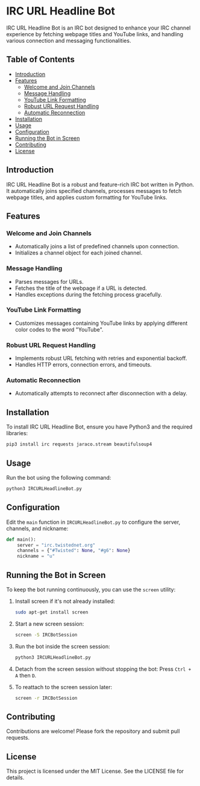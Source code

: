 # IRC URL Headline Bot

IRC URL Headline Bot is an IRC bot designed to enhance your IRC channel experience by fetching webpage titles and YouTube links, and handling various connection and messaging functionalities.

## Table of Contents

- [Introduction](#introduction)
- [Features](#features)
  - [Welcome and Join Channels](#welcome-and-join-channels)
  - [Message Handling](#message-handling)
  - [YouTube Link Formatting](#youtube-link-formatting)
  - [Robust URL Request Handling](#robust-url-request-handling)
  - [Automatic Reconnection](#automatic-reconnection)
- [Installation](#installation)
- [Usage](#usage)
- [Configuration](#configuration)
- [Running the Bot in Screen](#running-the-bot-in-screen)
- [Contributing](#contributing)
- [License](#license)

## Introduction

IRC URL Headline Bot is a robust and feature-rich IRC bot written in Python. It automatically joins specified channels, processes messages to fetch webpage titles, and applies custom formatting for YouTube links.

## Features

### Welcome and Join Channels

- Automatically joins a list of predefined channels upon connection.
- Initializes a channel object for each joined channel.

### Message Handling

- Parses messages for URLs.
- Fetches the title of the webpage if a URL is detected.
- Handles exceptions during the fetching process gracefully.

### YouTube Link Formatting

- Customizes messages containing YouTube links by applying different color codes to the word "YouTube".

### Robust URL Request Handling

- Implements robust URL fetching with retries and exponential backoff.
- Handles HTTP errors, connection errors, and timeouts.

### Automatic Reconnection

- Automatically attempts to reconnect after disconnection with a delay.

## Installation

To install IRC URL Headline Bot, ensure you have Python3 and the required libraries:

```bash
pip3 install irc requests jaraco.stream beautifulsoup4
```

## Usage

Run the bot using the following command:

```bash
python3 IRCURLHeadlineBot.py
```

## Configuration

Edit the `main` function in `IRCURLHeadlineBot.py` to configure the server, channels, and nickname:

```python
def main():
    server = "irc.twistednet.org"
    channels = {"#Twisted": None, "#g6": None}
    nickname = "u"
```

## Running the Bot in Screen

To keep the bot running continuously, you can use the `screen` utility:

1. Install screen if it's not already installed:
    ```bash
    sudo apt-get install screen
    ```

2. Start a new screen session:
    ```bash
    screen -S IRCBotSession
    ```

3. Run the bot inside the screen session:
    ```bash
    python3 IRCURLHeadlineBot.py
    ```

4. Detach from the screen session without stopping the bot:
    Press `Ctrl + A` then `D`.

5. To reattach to the screen session later:
    ```bash
    screen -r IRCBotSession
    ```

## Contributing

Contributions are welcome! Please fork the repository and submit pull requests.

## License

This project is licensed under the MIT License. See the LICENSE file for details.
